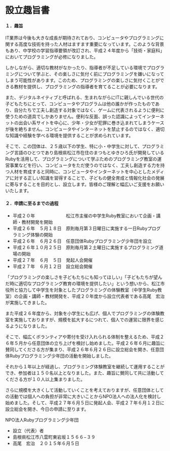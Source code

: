 # 設立趣旨書

#### １．趣旨

IT業界は今後も大きな成長が期待されており、コンピュータやプログラミングに関する高度な技術を持った人材はますます重要になっています。このような背景もあり、中学校の学習指導要領が改訂され、平成２４年度から「技術・家庭科」においてプログラミングが必修になりました。

しかしながら、適切な教材がなかったり、指導者が不足している環境でプログラミングについて学ぶと、その楽しさに気付く前にプログラミングを嫌いになってしまう可能性があります。このため、プログラミングの楽しさに気付くことができる教材を提供し、プログラミングの指導者を育てることが必要になります。

また、デジタルネイティブと呼ばれる、生まれながらにITに親しんでいる世代の子どもたちにとって、コンピュータやプログラムは他の誰かが作ったものであり、自分たちで工夫し創造する対象ではなく、ゲームに代表されるように便利に使うための道具でしかありません。便利な反面、誤った認識によってインターネットの出会い系サイトを中心に、少年・少女が犯罪に巻き込まれてしまうケースが後を絶ちません。コンピュータやインターネットを禁止するのではなく、適切な知識や経験を学べる環境を提供することが求められています。

そこで、この団体は、２５歳以下の学生、特に小・中学生に対して、プログラミング言語のひとつであり島根県松江市在住のまつもとゆきひろ氏が開発しているRubyを活用して、プログラミングについて学ぶためのプログラミング教室の運営事業などを行い、コンピュータをただ使うのではなく、工夫し創造する力を持つ人材を育成すると同時に、コンピュータやインターネットを中心としたメディアに対する正しい知識を習得することで、子どもの健全育成と情報化社会の発展に寄与することを目的とし、設立します。皆様のご理解と幅広いご支援をお願いいたします。

#### ２．申請に至るまでの過程

 * 平成２０年　　　　　　　松江市主催の中学生Ruby教室において企画・講師・教材開発を開始
 * 平成２６年　５月１８日　原則毎月第３日曜日に実施する一日Rubyプログラミング体験の開始
 * 平成２６年　６月２６日　任意団体Rubyプログラミング少年団を設立
 * 平成２６年１０月２５日　原則毎月第２土曜日に実施するプログラミング道場の開始
 * 平成２７年　６月　５日　発起人会開催
 * 平成２７年　６月１２日　設立総会開催

「プログラミングの楽しさを子どもたちにも知ってほしい」「子どもたちが望んだ時に適切なプログラミング教育の環境を提供したい」という想いから、松江市役所と協力して中学生を対象としたプログラミングの体験教室（中学生Ruby教室）の企画・講師・教材開発を、平成２０年度から設立代表者である高尾　宏治が実施してきました。

また平成２６年度から、対象を小学生にも広げ、個人でプログラミングの体験教室を実施しておりますが、規模を拡大するにつれて、個人での運営に限界を感じるようになりました。

そこで、幅広くボランティアや寄付を受け入れられる体制を整えるため、平成２６年５月から任意団体の立ち上げを検討し始めました。平成２６年６月に趣旨に賛同してくださる方が集まり、平成２６年６月２６日に設立総会を開き、任意団体Rubyプログラミング少年団の活動を開始しました。

それから１年以上が経過し、プログラミング体験教室を継続して運用することができ、参加者は１５０名以上となりました。また、趣旨に賛同して共に活動してくださる方が１０人以上集まりました。

さらに規模を大きくして活動していくことを考えておりますが、任意団体としての活動では個人への負担が非常に大きいことからNPO法人への法人化を検討し始めました。そして、平成２７年６月５日に発起人会、平成２７年６月１２日に設立総会を開き、今日の申請に至ります。

NPO法人Rubyプログラミング少年団

 * 設立（代表）者
 * 島根県松江市八雲町東岩坂１５６６−３９
 * 高尾　宏治　２０１５年６月５日
